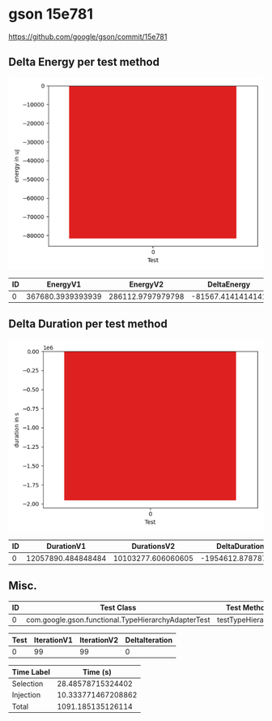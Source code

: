 # gson 15e781


https://github.com/google/gson/commit/15e781



## Delta Energy per test method

![](./gson_delta_energy_0_v.png)


| ID | EnergyV1 | EnergyV2 | DeltaEnergy | σ |
| --- | --- | --- | --- | --- |
| 0 | 367680.3939393939 | 286112.9797979798 | -81567.4141414141 | 396910.3584392578 | 201523.35020512773 |

## Delta Duration per test method

![](./gson_delta_duration_0_v.png)


| ID | DurationV1 | DurationsV2 | DeltaDuration |
| --- | --- | --- | --- |
| 0 | 12057890.484848484 | 10103277.606060605 | -1954612.878787879 |

## Misc.

| ID | Test Class | Test Method |
| --- | --- | --- |
| 0 | com.google.gson.functional.TypeHierarchyAdapterTest | testTypeHierarchy |




| Test | IterationV1 | IterationV2 | DeltaIteration |
| --- | --- | --- | --- |
| 0 | 99 | 99 | 0 |



| Time Label | Time (s) |
| --- | --- |
| Selection | 28.48578715324402 |
| Injection | 10.333771467208862 |
| Total | 1091.185135126114 |


